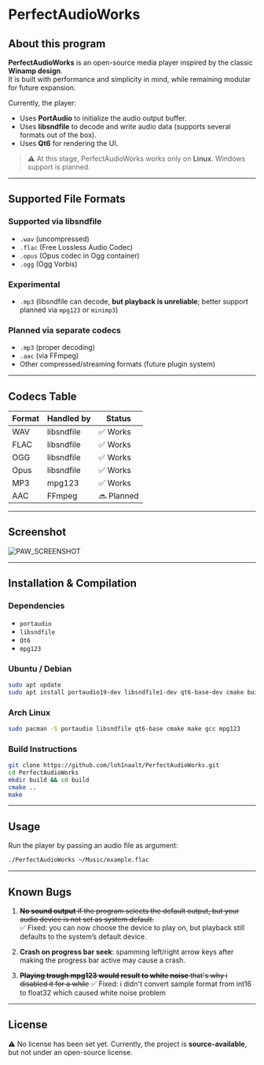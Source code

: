 # PerfectAudioWorks

## About this program
**PerfectAudioWorks** is an open-source media player inspired by the classic **Winamp design**.  
It is built with performance and simplicity in mind, while remaining modular for future expansion.  

Currently, the player:  
- Uses **PortAudio** to initialize the audio output buffer.  
- Uses **libsndfile** to decode and write audio data (supports several formats out of the box).  
- Uses **Qt6** for rendering the UI.  

> ⚠️ At this stage, PerfectAudioWorks works only on **Linux**. Windows support is planned.  

---

## Supported File Formats

### Supported via **libsndfile**
- `.wav` (uncompressed)  
- `.flac` (Free Lossless Audio Codec)  
- `.opus` (Opus codec in Ogg container)  
- `.ogg` (Ogg Vorbis)  

### Experimental
- `.mp3` (libsndfile can decode, **but playback is unreliable**; better support planned via `mpg123` or `minimp3`)  

### Planned via **separate codecs**
- `.mp3` (proper decoding)  
- `.aac` (via FFmpeg)  
- Other compressed/streaming formats (future plugin system)  

---

## Codecs Table

| Format | Handled by     | Status       |
|--------|----------------|--------------|
| WAV    | libsndfile     | ✅ Works     |
| FLAC   | libsndfile     | ✅ Works     |
| OGG    | libsndfile     | ✅ Works     |
| Opus   | libsndfile     | ✅ Works     |
| MP3    | mpg123 | ✅ Works   |
| AAC    | FFmpeg         | 🔜 Planned   |

---

## Screenshot
![PAW_SCREENSHOT](https://cdn.discordapp.com/attachments/870025078828589098/1397171995749253290/image.png?ex=6880c151&is=687f6fd1&hm=2a290aae639565955cb64e222306e1d07ef7de7bec80cd7e8573336bcbaa49fe&)  

---

## Installation & Compilation

### Dependencies
- `portaudio`  
- `libsndfile`  
- `Qt6`
- `mpg123`

### Ubuntu / Debian
```bash
sudo apt update
sudo apt install portaudio19-dev libsndfile1-dev qt6-base-dev cmake build-essential mpg123-dev
```

### Arch Linux
```bash
sudo pacman -S portaudio libsndfile qt6-base cmake make gcc mpg123
```

### Build Instructions
```bash
git clone https://github.com/loh1naalt/PerfectAudioWorks.git
cd PerfectAudioWorks
mkdir build && cd build
cmake ..
make
```

---

## Usage
Run the player by passing an audio file as argument:  
```bash
./PerfectAudioWorks ~/Music/example.flac
```

---

## Known Bugs
1. ~~**No sound output** if the program selects the default output, but your audio device is not set as system default.~~  
   ✅ Fixed: you can now choose the device to play on, but playback still defaults to the system’s default device.  

2. **Crash on progress bar seek**: spamming left/right arrow keys after making the progress bar active may cause a crash.
3. ~~**Playing trough mpg123 would result to white noise** that's why i disabled it for a while~~
    ✅ Fixed: i didn't convert sample format from int16 to float32 which caused white noise problem

---

## License
⚠️ No license has been set yet. Currently, the project is **source-available**, but not under an open-source license.
